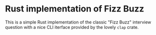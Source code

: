 # Rust implementation of Fizz Buzz

This is a simple Rust implementation of the classic "Fizz Buzz" interview
question with a nice CLI iterface provided by the lovely `clap` crate.
